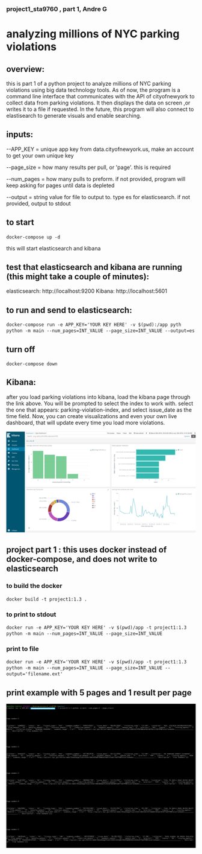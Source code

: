 ### project1_sta9760 , part 1, Andre G
# analyzing millions of NYC parking violations

## overview:
this is part 1 of a python project to analyze millions of NYC parking violations using big data technology tools. As of now, the program is a command line interface that communicates with the API of cityofnewyork to collect data from parking violations. It then displays the data on screen ,or writes it to a file if requested. In the future, this program will also connect to elastisearch to generate visuals and enable searching. 

## inputs:
--APP_KEY = unique app key from data.cityofnewyork.us, make an account to get your own unique key

--page_size = how many results per pull, or 'page'. this is required

--num_pages = how many pulls to preform. if not provided, program will keep asking for pages until data is depleted

--output = string value for file to output to. type es for elasticsearch. if not provided, output to stdout

## to start
    docker-compose up -d
this will start elasticsearch and kibana

## test that elasticsearch and kibana are running (this might take a couple of minutes):
elasticsearch: http://localhost:9200 Kibana: http://localhost:5601

## to run and send to elasticsearch: 
    docker-compose run -e APP_KEY='YOUR KEY HERE' -v $(pwd):/app pyth python -m main --num_pages=INT_VALUE --page_size=INT_VALUE --output=es
        
## turn off
    docker-compose down

## Kibana:
after you load parking violations into kibana, load the kibana page through the link above. You will be prompted to select the index to work with. select the one that appears: parking-violation-index, and select issue_date as the time field. 
Now, you can create visualizations and even your own live dashboard, that will update every time you load more violations. 

![Screenshot](kibana.png)

## project part 1 : this uses docker instead of docker-compose, and does not write to elasticsearch

### to build the docker
    docker build -t project1:1.3 .
    
### to print to stdout

    docker run -e APP_KEY='YOUR KEY HERE' -v $(pwd)/app -t project1:1.3 python -m main --num_pages=INT_VALUE --page_size=INT_VALUE


### print to file 

    docker run -e APP_KEY='YOUR KEY HERE' -v $(pwd)/app -t project1:1.3 python -m main --num_pages=INT_VALUE --page_size=INT_VALUE --output='filename.ext'


## print example with 5 pages and 1 result per page
![Screenshot](5pages1perpage.jpg)

